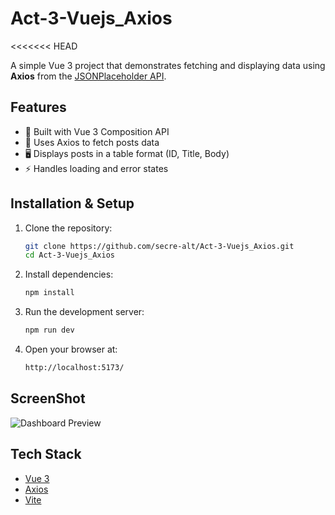 # Act-3-Vuejs_Axios
<<<<<<< HEAD

A simple Vue 3 project that demonstrates fetching and displaying data using **Axios** from the [JSONPlaceholder API](https://jsonplaceholder.typicode.com/).

## Features
- 📌 Built with Vue 3 Composition API  
- 📡 Uses Axios to fetch posts data  
- 🖥️ Displays posts in a table format (ID, Title, Body)  
- ⚡ Handles loading and error states  


## Installation & Setup
1. Clone the repository:
   ```bash
   git clone https://github.com/secre-alt/Act-3-Vuejs_Axios.git
   cd Act-3-Vuejs_Axios

2. Install dependencies:
    ```bash
    npm install
3. Run the development server:
    ```bash
    npm run dev
4. Open your browser at:
    ```bash
    http://localhost:5173/

## ScreenShot
![Dashboard Preview](Postlist.png)

## Tech Stack
- [Vue 3](https://vuejs.org/)
- [Axios](https://axios-http.com/)
- [Vite](https://vitejs.dev/)
